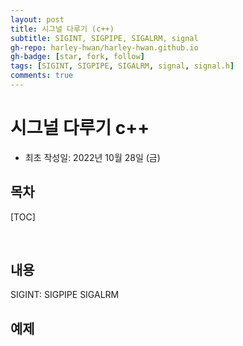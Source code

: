 ```yaml
---
layout: post
title: 시그널 다루기 (c++)
subtitle: SIGINT, SIGPIPE, SIGALRM, signal
gh-repo: harley-hwan/harley-hwan.github.io
gh-badge: [star, fork, follow]
tags: [SIGINT, SIGPIPE, SIGALRM, signal, signal.h]
comments: true
---
```


# 시그널 다루기 c++
- 최초 작성일: 2022년 10월 28일 (금)

## 목차

[TOC]

<br/>

## 내용

SIGINT:
SIGPIPE
SIGALRM


## 예제
